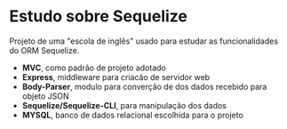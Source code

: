 # Estudo sobre Sequelize
Projeto de uma "escola de inglês" usado para estudar as funcionalidades do ORM Sequelize.

- **MVC**, como padrão de projeto adotado
- **Express**, middleware para criacão de servidor web
- **Body-Parser**, modulo para converção de dos dados recebido para objeto JSON
- **Sequelize/Sequelize-CLI**, para manipulação dos dados
- **MYSQL**, banco de dados relacional escolhida para o projeto

